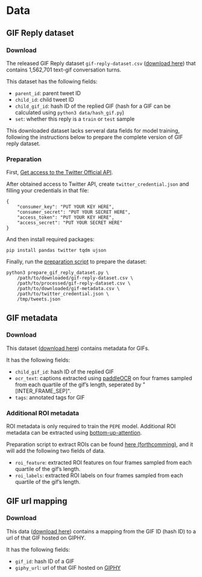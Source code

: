 # Data

## GIF Reply dataset
### Download
The released GIF Reply dataset `gif-reply-dataset.csv` ([download here](TODO)) that contains 1,562,701 text-gif conversation turns.

This dataset has the following fields:
- `parent_id`: parent tweet ID
- `child_id`: child tweet ID
- `child_gif_id`: hash ID of the replied GIF (hash for a GIF can be calculated using `python3 data/hash_gif.py`)
- `set`: whether this reply is a `train` or `test` sample

This downloaded dataset lacks serveral data fields for model training, following the instructions below to prepare the complete version of GIF reply dataset.
### Preparation
First, [Get access to the Twitter Official API](https://developer.twitter.com/en/docs/twitter-api/getting-started/getting-access-to-the-twitter-api).

After obtained access to Twitter API, create `twitter_credential.json` and filling your credentials in that file:
```
{
	"consumer_key": "PUT YOUR KEY HERE",
	"consumer_secret": "PUT YOUR SECRET HERE",
	"access_token": "PUT YOUR KEY HERE",
	"access_secret": "PUT YOUR SECRET HERE"
}
```

And then install required packages:
```
pip install pandas twitter tqdm ujson
```

Finally, run the [preparation script](prepare_gif_reply_dataset.py) to prepare the dataset:
```
python3 prepare_gif_reply_dataset.py \
    /path/to/downloaded/gif-reply-dataset.csv \
    /path/to/processed/gif-reply-dataset.csv \
    /path/to/downloaded/gif-metadata.csv \
    /path/to/twitter_credential.json \
    /tmp/tweets.json
```

## GIF metadata
### Download
This dataset ([download here](TODO)) contains metadata for GIFs.

It has the following fields:
- `child_gif_id`: hash ID of the replied GIF
- `ocr_text`: captions extracted using [paddleOCR](https://github.com/PaddlePaddle/PaddleOCR) on four frames sampled from each quartile of the gif’s length, seperated by "[INTER_FRAME_SEP]". 
- `tags`: annotated tags for GIF

### Additional ROI metadata
ROI metadata is only required to train the `PEPE` model. 
Additional ROI metadata can be extracted using [bottom-up-attention](https://github.com/airsplay/py-bottom-up-attention).

Preparation script to extract ROIs can be found [here (forthcomming)](TODO), and it will add the following two fields of data.
- `roi_feature`: extracted ROI features on four frames sampled from each quartile of the gif’s length.
- `roi_labels`: extracted ROI labels on four frames sampled from each quartile of the gif’s length.


## GIF url mapping
### Download
This data ([download here](TODO)) contains a mapping from the GIF ID (hash ID) to a url of that GIF hosted on GIPHY.

It has the following fields:
- `gif_id`: hash ID of a GIF
- `giphy_url`: url of that GIF hosted on [GIPHY](https://giphy.com/)
